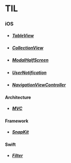 # **TIL**

### **iOS**

* ##### [TableView](./MVC/MVCwithModel.md)
* ##### [CollectionView](./MVC/MVCwithModel.md)
* ##### [ModalHalfScreen](./MVC/MVCwithModel.md)
* ##### [UserNotification](./MVC/MVCwithModel.md)
* ##### [NavigationViewController](./MVC/MVCwithModel.md)


#### Architecture
* ##### [MVC](./MVC/MVCwithModel.md)

#### Framework

* ##### [SnapKit](./SnapKit/SnapKit.md)

#### Swift
* ##### [Filter](./Swift/Filter.md)
